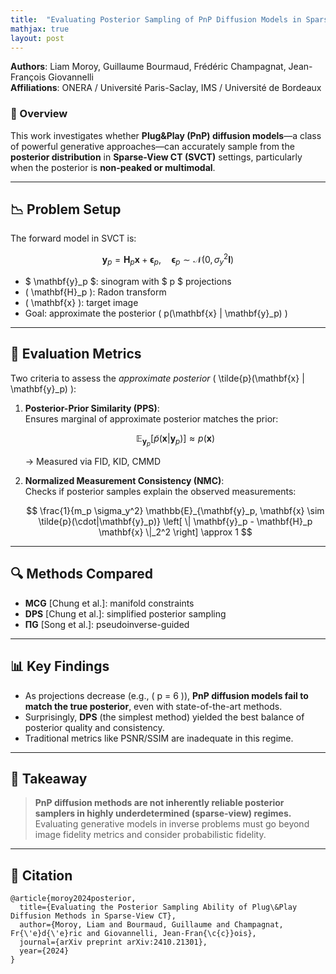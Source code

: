 ```yaml
---
title:  "Evaluating Posterior Sampling of PnP Diffusion Models in Sparse-View CT - ICASSP 2025"
mathjax: true
layout: post
---
```


**Authors**: Liam Moroy, Guillaume Bourmaud, Frédéric Champagnat, Jean-François Giovannelli  
**Affiliations**: ONERA / Université Paris-Saclay, IMS / Université de Bordeaux  

### 🧠 Overview

This work investigates whether **Plug&Play (PnP) diffusion models**—a class of powerful generative approaches—can accurately sample from the **posterior distribution** in **Sparse-View CT (SVCT)** settings, particularly when the posterior is **non-peaked or multimodal**.


---

## 📉 Problem Setup

The forward model in SVCT is:

$$
\mathbf{y}_p = \mathbf{H}_p \mathbf{x} + \boldsymbol{\epsilon}_p, \quad \boldsymbol{\epsilon}_p \sim \mathcal{N}(0, \sigma_y^2 \mathbf{I})
$$

- $ \mathbf{y}_p $: sinogram with $ p $ projections  
- \( \mathbf{H}_p \): Radon transform  
- \( \mathbf{x} \): target image  
- Goal: approximate the posterior \( p(\mathbf{x} | \mathbf{y}_p) \)

---

## 🧪 Evaluation Metrics

Two criteria to assess the *approximate posterior* \( \tilde{p}(\mathbf{x} | \mathbf{y}_p) \):

1. **Posterior-Prior Similarity (PPS)**:  
   Ensures marginal of approximate posterior matches the prior:

   $$
   \mathbb{E}_{\mathbf{y}_p}[\tilde{p}(\mathbf{x}|\mathbf{y}_p)] \approx p(\mathbf{x})
   $$

   → Measured via FID, KID, CMMD

2. **Normalized Measurement Consistency (NMC)**:  
   Checks if posterior samples explain the observed measurements:

   $$
   \frac{1}{m_p \sigma_y^2} \mathbb{E}_{\mathbf{y}_p, \mathbf{x} \sim \tilde{p}(\cdot|\mathbf{y}_p)} \left[ \| \mathbf{y}_p - \mathbf{H}_p \mathbf{x} \|_2^2 \right] \approx 1
   $$

---

## 🔍 Methods Compared

- **MCG** [Chung et al.]: manifold constraints  
- **DPS** [Chung et al.]: simplified posterior sampling  
- **ΠG** [Song et al.]: pseudoinverse-guided

---

## 📊 Key Findings

- As projections decrease (e.g., \( p = 6 \)), **PnP diffusion models fail to match the true posterior**, even with state-of-the-art methods.
- Surprisingly, **DPS** (the simplest method) yielded the best balance of posterior quality and consistency.
- Traditional metrics like PSNR/SSIM are inadequate in this regime.

---

## 🧩 Takeaway

> **PnP diffusion methods are not inherently reliable posterior samplers in highly underdetermined (sparse-view) regimes.**  
> Evaluating generative models in inverse problems must go beyond image fidelity metrics and consider probabilistic fidelity.

---

## 📘 Citation
```
@article{moroy2024posterior,
  title={Evaluating the Posterior Sampling Ability of Plug\&Play Diffusion Methods in Sparse-View CT},
  author={Moroy, Liam and Bourmaud, Guillaume and Champagnat, Fr{\'e}d{\'e}ric and Giovannelli, Jean-Fran{\c{c}}ois},
  journal={arXiv preprint arXiv:2410.21301},
  year={2024}
}
```
